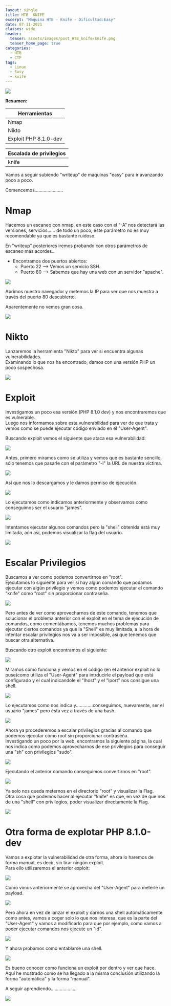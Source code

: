 ```yaml
---
layout: single
title: HTB  KNIFE
excerpt: "Máquina HTB - Knife - Dificultad:Easy"
date: 07-11-2021
classes: wide
header:
  teaser: assets/images/post_HTB_knife/knife.png
  teaser_home_page: true
categories:
  - HTB
  - CTF
tags:
  - Linux
  - Easy
  - knife
---
```


![](/assets/images/post_HTB_knife/kniferesum.png)


**Resumen:**

|Herramientas|
|------------|
|Nmap|
|Nikto|
|Exploit PHP 8.1.0-dev|

|Escalada de privilegios|
|-----------------------|
|knife|

Vamos a seguir subiendo "writeup" de maquinas "easy" para ir avanzando poco a poco.

Comencemos......................

# Nmap

Hacemos un escaneo con nmap, en este caso con el “-A” nos detectará las versiones, servicios...... de todo un poco, éste parámetro no es muy recomendable ya que es bastante ruidoso.

En "writeup" posteriores iremos probando con otros parámetros de escaneo más acordes..

* Encontramos dos puertos abiertos:
    * Puerto 22 --> Vemos un servicio SSH.
    * Puerto 80 --> Sabemos que hay una web con un servidor "apache". 

![](/assets/images/post_HTB_knife/nmap.png)

Abrimos nuestro navegador y metemos la IP para ver que nos muestra a través del puerto 80 descubierto.

Aparentemente no vemos gran cosa.

![](/assets/images/post_HTB_knife/web.png)

# Nikto

Lanzaremos la herramienta "Nikto" para ver si encuentra algunas vulnerabilidades.  
Examinando lo que nos ha encontrado, damos con una versión PHP un poco sospechosa.

![](/assets/images/post_HTB_knife/nikto.png)

# Exploit

Investigamos un poco esa versión (PHP 8.1.0 dev) y nos encontraremos que es vulnerable.  
Luego nos informamos sobre esta vulnerabilidad para ver de que trata y vemos como se puede ejecutar código enviado en el "User-Agent".

Buscando exploit vemos el siguiente que ataca esa vulnerabilidad:  

![](/assets/images/post_HTB_knife/exploit.png)

Antes, primero miramos como se utiliza y vemos que es bastante sencillo, sólo tenemos que pasarle con el parámetro "-l" la URL de nuestra víctima.

![](/assets/images/post_HTB_knife/exploituso.png)

Así que nos lo descargamos y le damos permiso de ejecución.

![](/assets/images/post_HTB_knife/exploitperm.png)

Lo ejecutamos como indicamos anteriormente y observamos como conseguimos ser el usuario "james".

![](/assets/images/post_HTB_knife/exploitus.png)

Intentamos ejecutar algunos comandos pero la "shell" obtenida está muy limitada, aún así, podemos visualizar la flag del usuario.

![](/assets/images/post_HTB_knife/Flaguser.png)

# Escalar Privilegios

Buscamos a ver como podemos convertirnos en "root".  
Ejecutamos lo siguiente para ver si hay algún comando que podamos ejecutar con algún privilegio y vemos como podemos ejecutar el comando "knife" como "root" sin proporcionar contraseña.

![](/assets/images/post_HTB_knife/sudo-l.png)

Pero antes de ver como aprovecharnos de este comando, tenemos que solucionar el problema anterior con el exploit en el tema de ejecución de comandos, como comentábamos, tenemos muchos problemas para ejecutar ciertos comandos ya que la "Shell" es muy limitada, a la hora de intentar escalar privilegios nos va a ser imposible, así que tenemos que buscar otra alternativa.
  
Buscando otro exploit encontramos el siguiente:  

![](/assets/images/post_HTB_knife/exploit2.png)

Miramos como funciona y vemos en el código (en el anterior exploit no lo puse)como utiliza el "User-Agent" para intrducirle el payload que está configurado y el cual indicandole el "lhost" y el "lport" nos consigue una shell.

![](/assets/images/post_HTB_knife/CONFEXPL.png)


Lo ejecutamos como nos indica y.............conseguimos, nuevamente, ser el usuario "james" pero ésta vez a través de una bash.

![](/assets/images/post_HTB_knife/exploit2ex.png)

Ahora ya procederemos a escalar privilegios gracias al comando que podemos ejecutar como root sin proporcionar contraseña.  
Investigando un poco por la web, encontramos la siguiente página, la cual nos indica como podemos aprovecharnos de ese privilegios para conseguir una "sh" con privilegios "sudo".  

![](/assets/images/post_HTB_knife/sudoknife.png)

Ejecutando el anterior comando conseguimos convertirnos en "root".

![](/assets/images/post_HTB_knife/sudoknife2.png)

Ya solo nos queda meternos en el directorio "root" y visualizar la Flag.  
Otra cosa que podemos hacer al ejecutar "knife" es que, en vez de que nos de una "shell" con privilegios, poder visualizar directamente la Flag.

![](/assets/images/post_HTB_knife/flagroot.png)

# Otra forma de explotar PHP 8.1.0-dev

Vamos a explotar la vulnerabilidad de otra forma, ahora lo haremos de forma manual, es decir, sin tirar ningún exploit.  
Para ello utilizaremos el anterior exploit:

![](/assets/images/post_HTB_knife/exploit3.png)

Como vimos anteriormente se aprovecha del "User-Agent" para meterle un payload.

![](/assets/images/post_HTB_knife/exploit3com.png)

Pero ahora en vez de lanzar el exploit y darnos una shell automáticamente como antes, vamos a coger solo lo que nos interesa, que es la parte del "User-Agent" y vamos a modificarlo para que por ejemplo, como vamos a poder ejecutar comandos nos ejecute un "id".

![](/assets/images/post_HTB_knife/exploit3ex.png)

Y ahora probamos como entablarse una shell.

![](/assets/images/post_HTB_knife/exploit3us.png)

Es bueno conocer como funciona un exploit por dentro y ver que hace.  
Aquí he mostrado como se ha llegado a la misma conclusión utilizando la forma "automática" y la forma "manual".

A seguir aprendiendo....................

![](/assets/images/post_HTB_knife/hack.gif)






